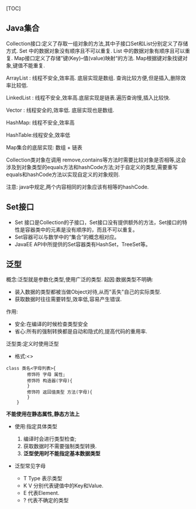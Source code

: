 [TOC]
## Java集合
Collection接口:定义了存取一组对象的方法,其中子接口Set和List分别定义了存储方式.
Set 中的数据对象没有顺序且不可以重复.
List 中的数据对象有顺序且可以重复.
Map接口定义了存储”键(Key)–值(value)映射“的方法. Map根据键对象找键对象,键值不能重复.

ArrayList : 线程不安全,效率高. 底层实现是数组. 查询比较方便,但是插入,删除效率比较低.

LinkedList : 线程不安全,效率高.底层实现是链表.遍历查询慢,插入比较快.

Vector : 线程安全的,效率低. 底层实现也是数组.

HashMap: 线程不安全,效率高

HashTable:线程安全,效率低

Map集合的底层实现: 数组 + 链表

Collection类对象在调用 remove,contains等方法时需要比较对象是否相等,这会涉及到对象类型的equals方法和hashCode方法;对于自定义的类型,需要重写equals和hashCode方法以实现自定义的对象规则.

注意: java中规定,两个内容相同的对象应该有相等的hashCode.


## Set接口
- Set 接口是Collection的子接口，Set接口没有提供额外的方法，Set接口的特性是容器类中的元素是没有顺序的，而且不可以重复。
- Set容器可以与数学中的“集合”的概念相对应。
- JavaEE API中所提供的Set容器类有HashSet，TreeSet等。

## 泛型

概念:泛型就是参数化类型,使用广泛的类型.
起因:数据类型不明确:

- 装入数据的类型都被当做Object对待,从而"丢失"自己的实际类型.
- 获取数据时往往需要转型,效率低,容易产生错误.

作用:

- 安全:在编译的时候检查类型安全
- 省心:所有的强制转换都是自动和隐式的,提高代码的重用率.

泛型类:定义时使用泛型

-	格式:<>
	

``` stylus
class 类名<字母列表>{
		修饰符 字母 属性;
		修饰符 构造器(字母){
		}
		修饰符 返回值类型 方法(字母){
		}
	}
```
**不能使用在静态属性,静态方法上**

- 使用:指定具体类型
	1. 编译时会进行类型检查;
	2. 获取数据时不需要强制类型转换.
	3. **泛型使用时不能指定基本数据类型**

- 泛型常见字母
	- T Type 表示类型
	- K V 分别代表键值中的Key和Value.
	- E 代表Element.
	- ? 代表不确定的类型 
	
